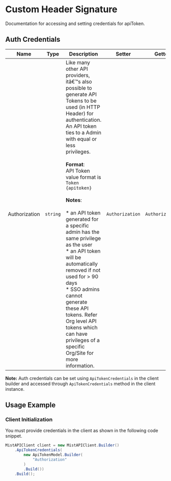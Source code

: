 
# Custom Header Signature



Documentation for accessing and setting credentials for apiToken.

## Auth Credentials

| Name | Type | Description | Setter | Getter |
|  --- | --- | --- | --- | --- |
| Authorization | `string` | Like many other API providers, itâ€™s also possible to generate API Tokens to be used (in HTTP Header) for authentication. An API token ties to a Admin with equal or less privileges.<br><br>**Format**:<br>API Token value format is `Token {apitoken}`<br><br>**Notes**:<br><br>* an API token generated for a specific admin has the same privilege as the user<br>* an API token will be automatically removed if not used for > 90 days<br>* SSO admins cannot generate these API tokens. Refer Org level API tokens which can have privileges of a specific Org/Site for more information. | `Authorization` | `Authorization` |



**Note:** Auth credentials can be set using `ApiTokenCredentials` in the client builder and accessed through `ApiTokenCredentials` method in the client instance.

## Usage Example

### Client Initialization

You must provide credentials in the client as shown in the following code snippet.

```csharp
MistAPIClient client = new MistAPIClient.Builder()
    .ApiTokenCredentials(
        new ApiTokenModel.Builder(
            "Authorization"
        )
        .Build())
    .Build();
```


